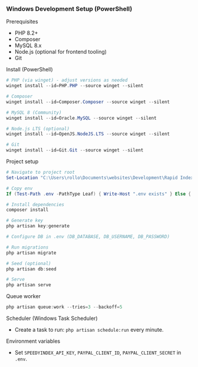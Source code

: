 ### Windows Development Setup (PowerShell)

Prerequisites
- PHP 8.2+
- Composer
- MySQL 8.x
- Node.js (optional for frontend tooling)
- Git

Install (PowerShell)
```powershell
# PHP (via winget) - adjust versions as needed
winget install --id=PHP.PHP --source winget --silent

# Composer
winget install --id=Composer.Composer --source winget --silent

# MySQL 8 (Community)
winget install --id=Oracle.MySQL --source winget --silent

# Node.js LTS (optional)
winget install --id=OpenJS.NodeJS.LTS --source winget --silent

# Git
winget install --id=Git.Git --source winget --silent
```

Project setup
```powershell
# Navigate to project root
Set-Location "C:\Users\rollo\Documents\websites\Development\Rapid Indexer"

# Copy env
If (Test-Path .env -PathType Leaf) { Write-Host ".env exists" } Else { Copy-Item .env.example .env }

# Install dependencies
composer install

# Generate key
php artisan key:generate

# Configure DB in .env (DB_DATABASE, DB_USERNAME, DB_PASSWORD)

# Run migrations
php artisan migrate

# Seed (optional)
php artisan db:seed

# Serve
php artisan serve
```

Queue worker
```powershell
php artisan queue:work --tries=3 --backoff=5
```

Scheduler (Windows Task Scheduler)
- Create a task to run: `php artisan schedule:run` every minute.

Environment variables
- Set `SPEEDYINDEX_API_KEY`, `PAYPAL_CLIENT_ID`, `PAYPAL_CLIENT_SECRET` in `.env`.
